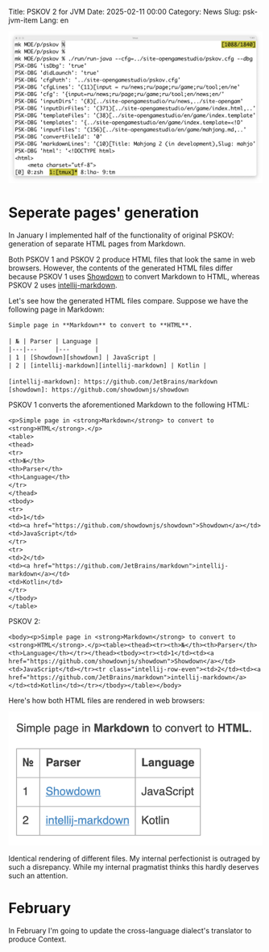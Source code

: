 Title: PSKOV 2 for JVM
Date: 2025-02-11 00:00
Category: News
Slug: psk-jvm-item
Lang: en

![splash][splash]

# Seperate pages' generation

In January I implemented half of the functionality of original
PSKOV: generation of separate HTML pages from Markdown.

Both PSKOV 1 and PSKOV 2 produce HTML files that look the same in web browsers.
However, the contents of the generated HTML files differ because PSKOV 1 uses
[Showdown][showdown] to convert Markdown to HTML, whereas PSKOV 2 uses
[intellij-markdown][intellij-markdown].

Let's see how the generated HTML files compare. Suppose we have the following
page in Markdown:

```
Simple page in **Markdown** to convert to **HTML**.

| № | Parser | Language |
|---|---     |---       |
| 1 | [Showdown][showdown] | JavaScript |
| 2 | [intellij-markdown][intellij-markdown] | Kotlin |

[intellij-markdown]: https://github.com/JetBrains/markdown
[showdown]: https://github.com/showdownjs/showdown
```

PSKOV 1 converts the aforementioned Markdown to the following HTML:

```
<p>Simple page in <strong>Markdown</strong> to convert to <strong>HTML</strong>.</p>
<table>
<thead>
<tr>
<th>№</th>
<th>Parser</th>
<th>Language</th>
</tr>
</thead>
<tbody>
<tr>
<td>1</td>
<td><a href="https://github.com/showdownjs/showdown">Showdown</a></td>
<td>JavaScript</td>
</tr>
<tr>
<td>2</td>
<td><a href="https://github.com/JetBrains/markdown">intellij-markdown</a></td>
<td>Kotlin</td>
</tr>
</tbody>
</table>
```

PSKOV 2:

```
<body><p>Simple page in <strong>Markdown</strong> to convert to <strong>HTML</strong>.</p><table><thead><tr><th>№</th><th>Parser</th><th>Language</th></tr></thead><tbody><tr><td>1</td><td><a href="https://github.com/showdownjs/showdown">Showdown</a></td><td>JavaScript</td></tr><tr class="intellij-row-even"><td>2</td><td><a href="https://github.com/JetBrains/markdown">intellij-markdown</a></td><td>Kotlin</td></tr></tbody></table></body>
```

Here's how both HTML files are rendered in web browsers:

![result][result]

Identical rendering of different files. My internal
perfectionist is outraged by such a disrepancy. While my internal 
pragmatist thinks this hardly deserves such an attention.

# February

In February I'm going to update the cross-language dialect's translator to produce Context.

[intellij-markdown]: https://github.com/JetBrains/markdown
[result]: ../../images/2025_psk-jvm-item_result.png
[showdown]: https://github.com/showdownjs/showdown
[splash]: ../../images/2025_psk-jvm-item.png
